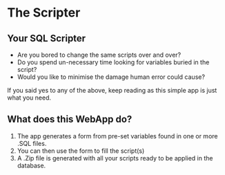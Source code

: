 # The Scripter
## Your SQL Scripter

- Are you bored to change the same scripts over and over?
- Do you spend un-necessary time looking for variables buried in the script?
- Would you like to minimise the damage human error could cause?

If you said yes to any of the above, keep reading as this simple app is just what you need.

## What does this WebApp do?

1. The app generates a form from pre-set variables found in one or more .SQL files.
2. You can then use the form to fill the script(s)
3. A .Zip file is generated with all your scripts ready to be applied in the database.

